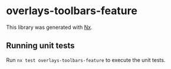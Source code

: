 # overlays-toolbars-feature

This library was generated with [Nx](https://nx.dev).


## Running unit tests

Run `nx test overlays-toolbars-feature` to execute the unit tests.


